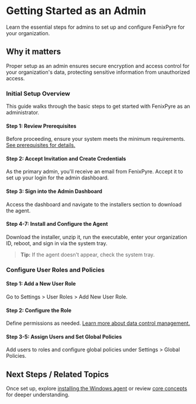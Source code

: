 # Getting Started as an Admin

Learn the essential steps for admins to set up and configure FenixPyre for your organization.


## Why it matters
Proper setup as an admin ensures secure encryption and access control for your organization's data, protecting sensitive information from unauthorized access.

### Initial Setup Overview
This guide walks through the basic steps to get started with FenixPyre as an administrator.

#### Step 1: Review Prerequisites
Before proceeding, ensure your system meets the minimum requirements. [See prerequisites for details.](./prerequisites.md)

#### Step 2: Accept Invitation and Create Credentials
As the primary admin, you'll receive an email from FenixPyre. Accept it to set up your login for the admin dashboard.

<!-- IMG: ./media/03-setup-&-installation/invitation-email.png | Alt: FenixPyre invitation email screenshot -->

#### Step 3: Sign into the Admin Dashboard
Access the dashboard and navigate to the installers section to download the agent.

<!-- IMG: ./media/03-setup-&-installation/admin-dashboard.png | Alt: FenixPyre admin dashboard overview -->

#### Step 4-7: Install and Configure the Agent
Download the installer, unzip it, run the executable, enter your organization ID, reboot, and sign in via the system tray.

> **Tip:** If the agent doesn't appear, check the system tray.

### Configure User Roles and Policies
#### Step 1: Add a New User Role
Go to Settings > User Roles > Add New User Role.

#### Step 2: Configure the Role
Define permissions as needed. [Learn more about data control management.](./key-mgmt.md)

#### Step 3-5: Assign Users and Set Global Policies
Add users to roles and configure global policies under Settings > Global Policies.

<!-- IMG: ./media/03-setup-&-installation/global-policies.png | Alt: FenixPyre global policies configuration -->

## Next Steps / Related Topics
Once set up, explore [installing the Windows agent](./install-windows-agent.md) or review [core concepts](../02-core-concepts/index.md) for deeper understanding.
